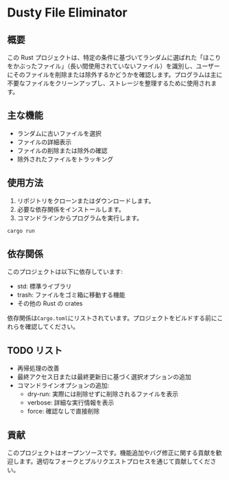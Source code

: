 # Dusty File Eliminator

## 概要

この Rust プロジェクトは、特定の条件に基づいてランダムに選ばれた「ほこりをかぶったファイル」（長い間使用されていないファイル）を識別し、ユーザーにそのファイルを削除または除外するかどうかを確認します。プログラムは主に不要なファイルをクリーンアップし、ストレージを整理するために使用されます。

## 主な機能

- ランダムに古いファイルを選択
- ファイルの詳細表示
- ファイルの削除または除外の確認
- 除外されたファイルをトラッキング

## 使用方法

1. リポジトリをクローンまたはダウンロードします。
2. 必要な依存関係をインストールします。
3. コマンドラインからプログラムを実行します。

```bash
cargo run
```

## 依存関係

このプロジェクトは以下に依存しています:

- std: 標準ライブラリ
- trash: ファイルをゴミ箱に移動する機能
- その他の Rust の crates

依存関係は`Cargo.toml`にリストされています。プロジェクトをビルドする前にこれらを確認してください。

## TODO リスト

- 再帰処理の改善
- 最終アクセス日または最終更新日に基づく選択オプションの追加
- コマンドラインオプションの追加:
  - dry-run: 実際には削除せずに削除されるファイルを表示
  - verbose: 詳細な実行情報を表示
  - force: 確認なしで直接削除

## 貢献

このプロジェクトはオープンソースです。機能追加やバグ修正に関する貢献を歓迎します。適切なフォークとプルリクエストプロセスを通じて貢献してください。
